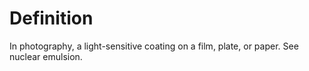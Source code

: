 # Definition

In photography, a light-sensitive coating on a film, plate, or paper.
See nuclear emulsion.
